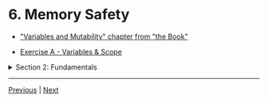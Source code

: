 # 6. Memory Safety

-   ["Variables and Mutability" chapter from "the Book"](https://doc.rust-lang.org/book/ch03-01-variables-and-mutability.html)

-   [Exercise A - Variables & Scope](https://github.com/CleanCut/ultimate_rust_crash_course/tree/main/exercise/a_variables)

<details>
  <summary> Section 2: Fundamentals </summary>

  - [Codebase: fundamentals](../codebase/ultimate-rust-crash-course/s2_fundamentals/)

</details>

---

[Previous](./5_Scope.md) | [Next](./7_Exercise_A-Variables.md)